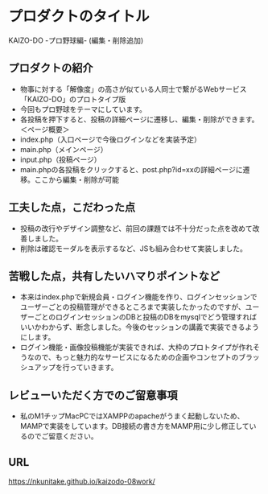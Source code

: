 # プロダクトのタイトル
KAIZO-DO -プロ野球編- (編集・削除追加)

## プロダクトの紹介
- 物事に対する「解像度」の高さが似ている人同士で繋がるWebサービス「KAIZO-DO」のプロトタイプ版
- 今回もプロ野球をテーマにしています。
- 各投稿を押下すると、投稿の詳細ページに遷移し、編集・削除ができます。
＜ページ概要＞
- index.php（入口ページで今後ログインなどを実装予定）
- main.php（メインページ）
- input.php（投稿ページ）
- main.phpの各投稿をクリックすると、post.php?id=xxの詳細ページに遷移。ここから編集・削除が可能

## 工夫した点，こだわった点
- 投稿の改行やデザイン調整など、前回の課題では不十分だった点を改めて改善しました。
- 削除は確認モーダルを表示するなど、JSも組み合わせて実装しました。

## 苦戦した点，共有したいハマりポイントなど
- 本来はindex.phpで新規会員・ログイン機能を作り、ログインセッションでユーザーごとの投稿管理ができるところまで実装したかったのですが、ユーザーごとのログインセッションのDBと投稿のDBをmysqlでどう管理すればいいかわからず、断念しました。今後のセッションの講義で実装できるようにします。
- ログイン機能・画像投稿機能が実装できれば、大枠のプロトタイプが作れそうなので、もっと魅力的なサービスになるための企画やコンセプトのブラッシュアップを行っていきます。

## レビューいただく方でのご留意事項
- 私のM1チップMacPCではXAMPPのapacheがうまく起動しないため、MAMPで実装をしています。DB接続の書き方をMAMP用に少し修正しているのでご留意ください。

## URL
https://nkunitake.github.io/kaizodo-08work/